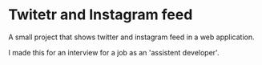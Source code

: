 # Twitetr and Instagram feed
A small project that shows twitter and instagram feed in a web application.

I made this for an interview for a job as an 'assistent developer'.
